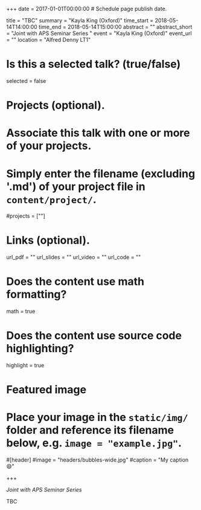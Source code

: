 +++
date = 2017-01-01T00:00:00  # Schedule page publish date.

title = "TBC"
summary = "Kayla King (Oxford)"
time_start = 2018-05-14T14:00:00
time_end = 2018-05-14T15:00:00
abstract = ""
abstract_short = "Joint with APS Seminar Series "
event = "Kayla King (Oxford)"
event_url = ""
location = "Alfred Denny LT1"

# Is this a selected talk? (true/false)
selected = false

# Projects (optional).
#   Associate this talk with one or more of your projects.
#   Simply enter the filename (excluding '.md') of your project file in `content/project/`.
#projects = [""]

# Links (optional).
url_pdf = ""
url_slides = ""
url_video = ""
url_code = ""

# Does the content use math formatting?
math = true

# Does the content use source code highlighting?
highlight = true

# Featured image
# Place your image in the `static/img/` folder and reference its filename below, e.g. `image = "example.jpg"`.
#[header]
#image = "headers/bubbles-wide.jpg"
#caption = "My caption :smile:"

+++

*Joint with APS Seminar Series* 

TBC


